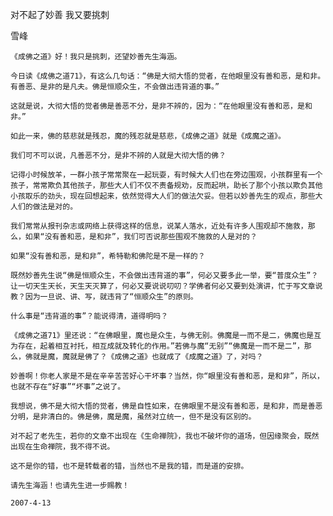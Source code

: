 对不起了妙善 我又要挑刺

雪峰


    《成佛之道》好！我只是挑刺，还望妙善先生海涵。

    今日读《成佛之道71》，有这么几句话：“佛是大彻大悟的觉者，在他眼里没有善和恶，是和非。有善恶、是非的是凡夫。佛是恒顺众生，不会做出违背道的事。”

    这就是说，大彻大悟的觉者佛是善恶不分，是非不辨的，因为：“在他眼里没有善和恶，是和非。”

    如此一来，佛的慈悲就是残忍，魔的残忍就是慈悲，《成佛之道》就是《成魔之道》。

    我们可不可以说，凡善恶不分，是非不辨的人就是大彻大悟的佛？

    记得小时候放羊，一群小孩子常常聚在一起玩耍，有时候大人们也在旁边围观，小孩群里有一个孩子，常常欺负其他孩子，那些大人们不仅不责备规劝，反而起哄，助长了那个小孩以欺负其他小孩取乐的劲头，现在回想起来，依然觉得大人们的做法欠妥。但若以妙善先生的观点，那些大人们的做法是对的。

    我们常常从报刊杂志或网络上获得这样的信息，说某人落水，近处有许多人围观却不施救，那么，如果“没有善和恶，是和非”，我们可否说那些围观不施救的人是对的？

    如果“没有善和恶，是和非”，希特勒和佛陀是不是一样的？

    既然妙善先生说“佛是恒顺众生，不会做出违背道的事”，何必又要多此一举，要“普度众生”？让一切天生天长，天生天灭算了，何必又要说说叨叨？学佛者何必又要到处演讲，忙于写文章说教？因为一旦说、讲、写，就违背了“恒顺众生”的原则。

    什么事是“违背道的事”？能说得清，道得明吗？

    《成佛之道71》里还说：“在佛眼里，魔也是众生，与佛无别。佛魔是一而不是二，佛魔也是互为存在，起着相互衬托，相互成就及转化的作用。”若佛与魔“无别”“佛魔是一而不是二”，那么，佛就是魔，魔就是佛了？《成佛之道》也就成了《成魔之道》了，对吗？

    妙善啊！你老人家是不是在辛辛苦苦好心干坏事？当然，你“眼里没有善和恶，是和非”，所以，也就不存在“好事”“坏事”之说了。

    我想说，佛不是大彻大悟的觉者，佛是自性如来，在佛眼里不是没有善和恶，是和非，而是善恶分明，是非清白的。佛是佛，魔是魔，虽然对立统一，但不是没有区别的。

    对不起了老先生，若你的文章不出现在《生命禅院》，我也不破坏你的道场，但因缘聚会，既然出现在生命禅院，我不得不说。

    这不是你的错，也不是转载者的错，当然也不是我的错，而是道的安排。

    请先生海涵！也请先生进一步赐教！

    2007-4-13



